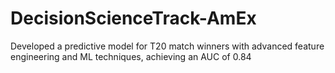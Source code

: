 # DecisionScienceTrack-AmEx
Developed a predictive model for T20 match winners with advanced feature engineering and ML techniques, achieving an AUC of 0.84

